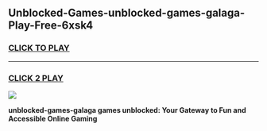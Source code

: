 
## Unblocked-Games-unblocked-games-galaga-Play-Free-6xsk4
<h3>
<a href="https://premium76.site?title=unblocked-games-galaga&ref=23A">CLICK TO PLAY</a></h3>
<hr>

<h3>
<a href="https://premium76.site?title=unblocked-games-galaga&ref=23A">CLICK 2 PLAY</a>
  
</h3>

<a href="https://premium76.site?title=unblocked-games-galaga&ref=23A"><img src="https://clearcache.store/games.png"></a>


**unblocked-games-galaga games unblocked: Your Gateway to Fun and Accessible Online Gaming**
